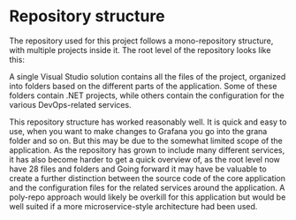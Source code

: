 # Repository structure
The repository used for this project follows a mono-repository structure, with multiple projects inside it. The root level of the repository looks like this:
 
A single Visual Studio solution contains all the files of the project, organized into folders based on the different parts of the application. Some of these folders contain .NET projects, while others contain the configuration for the various DevOps-related services.

This repository structure has worked reasonably well. It is quick and easy to use, when you want to make changes to Grafana you go into the grana folder and so on. But this may be due to the somewhat limited scope of the application. As the repository has grown to include many different services, it has also become harder to get a quick overview of, as the root level now have 28 files and folders and Going forward it may have be valuable to create a further distinction between the source code of the core application and the configuration files for the related services around the application. A poly-repo approach would likely be overkill for this application but would be well suited if a more microservice-style architecture had been used.

